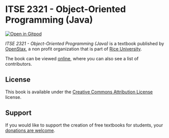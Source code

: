 # ITSE 2321 - Object-Oriented Programming (Java)

[![Open in Gitpod](https://gitpod.io/button/open-in-gitpod.svg)](https://gitpod.io/from-referrer/)

_ITSE 2321 - Object-Oriented Programming (Java)_ is a textbook published by [OpenStax](https://openstax.org/), a non profit organization that is part of [Rice University](https://www.rice.edu/).

The book can be viewed [online](https://github.com/cnx-user-books/cnxbook-itse-2321-object-oriented-programming-java/releases/latest), where you can also see a list of contributors.

## License
This book is available under the [Creative Commons Attribution License](./LICENSE) license.

## Support
If you would like to support the creation of free textbooks for students, your [donations are welcome](https://riceconnect.rice.edu/donation/support-openstax-banner).
